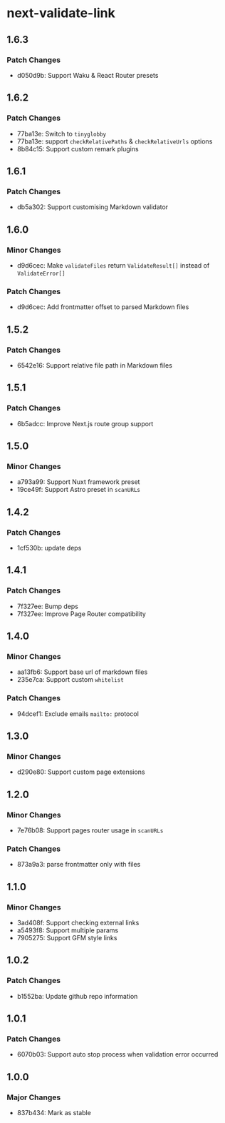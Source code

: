# next-validate-link

## 1.6.3

### Patch Changes

- d050d9b: Support Waku & React Router presets

## 1.6.2

### Patch Changes

- 77ba13e: Switch to `tinyglobby`
- 77ba13e: support `checkRelativePaths` & `checkRelativeUrls` options
- 8b84c15: Support custom remark plugins

## 1.6.1

### Patch Changes

- db5a302: Support customising Markdown validator

## 1.6.0

### Minor Changes

- d9d6cec: Make `validateFiles` return `ValidateResult[]` instead of `ValidateError[]`

### Patch Changes

- d9d6cec: Add frontmatter offset to parsed Markdown files

## 1.5.2

### Patch Changes

- 6542e16: Support relative file path in Markdown files

## 1.5.1

### Patch Changes

- 6b5adcc: Improve Next.js route group support

## 1.5.0

### Minor Changes

- a793a99: Support Nuxt framework preset
- 19ce49f: Support Astro preset in `scanURLs`

## 1.4.2

### Patch Changes

- 1cf530b: update deps

## 1.4.1

### Patch Changes

- 7f327ee: Bump deps
- 7f327ee: Improve Page Router compatibility

## 1.4.0

### Minor Changes

- aa13fb6: Support base url of markdown files
- 235e7ca: Support custom `whitelist`

### Patch Changes

- 94dcef1: Exclude emails `mailto:` protocol

## 1.3.0

### Minor Changes

- d290e80: Support custom page extensions

## 1.2.0

### Minor Changes

- 7e76b08: Support pages router usage in `scanURLs`

### Patch Changes

- 873a9a3: parse frontmatter only with files

## 1.1.0

### Minor Changes

- 3ad408f: Support checking external links
- a5493f8: Support multiple params
- 7905275: Support GFM style links

## 1.0.2

### Patch Changes

- b1552ba: Update github repo information

## 1.0.1

### Patch Changes

- 6070b03: Support auto stop process when validation error occurred

## 1.0.0

### Major Changes

- 837b434: Mark as stable
